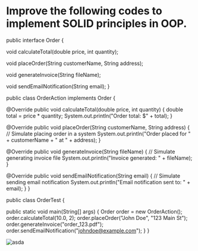 # Improve the following codes to implement SOLID principles in OOP.
public interface Order {

void calculateTotal(double price, int quantity);

void placeOrder(String customerName, String address);

void generateInvoice(String fileName);

void sendEmailNotification(String email); }

public class OrderAction implements Order {

@Override public void calculateTotal(double price, int quantity) { double total = price * quantity; System.out.println("Order total: $" + total); }

@Override public void placeOrder(String customerName, String address) { // Simulate placing order in a system System.out.println("Order placed for " + customerName + " at " + address); }

@Override public void generateInvoice(String fileName) { // Simulate generating invoice file System.out.println("Invoice generated: " + fileName); }

@Override public void sendEmailNotification(String email) { // Simulate sending email notification System.out.println("Email notification sent to: " + email); } }

public class OrderTest {

public static void main(String[] args) { Order order = new OrderAction(); order.calculateTotal(10.0, 2); order.placeOrder("John Doe", "123 Main St"); order.generateInvoice("order_123.pdf"); order.sendEmailNotification("johndoe@example.com"); } }


![asda](https://github.com/charlesEgonzaga/solidPrinciple/assets/142955651/8c893141-1c79-4890-8856-cb50bbf03a51)

